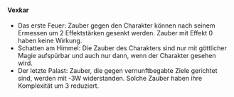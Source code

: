 #### Vexkar


* Das erste Feuer: Zauber gegen den Charakter können nach seinem Ermessen um 2 Effektstärken gesenkt werden. Zauber mit
Effekt 0 haben keine Wirkung.
* Schatten am Himmel: Die Zauber des Charakters sind nur mit göttlicher Magie aufspürbar und auch nur dann, wenn der
Charakter gesehen wird.
* Der letzte Palast: Zauber, die gegen vernunftbegabte Ziele gerichtet sind, werden mit -3W widerstanden. Solche Zauber
haben ihre Komplexität um 3 reduziert.
